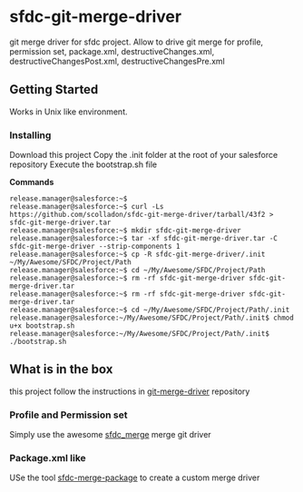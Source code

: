 # sfdc-git-merge-driver

git merge driver for sfdc project.
Allow to drive git merge for profile, permission set, package.xml, destructiveChanges.xml, destructiveChangesPost.xml, destructiveChangesPre.xml

## Getting Started

Works in Unix like environment.

### Installing
Download this project
Copy the .init folder at the root of your salesforce repository
Execute the bootstrap.sh file

**Commands**
```console
release.manager@salesforce:~$ 
release.manager@salesforce:~$ curl -Ls https://github.com/scolladon/sfdc-git-merge-driver/tarball/43f2 > sfdc-git-merge-driver.tar
release.manager@salesforce:~$ mkdir sfdc-git-merge-driver
release.manager@salesforce:~$ tar -xf sfdc-git-merge-driver.tar -C sfdc-git-merge-driver --strip-components 1
release.manager@salesforce:~$ cp -R sfdc-git-merge-driver/.init ~/My/Awesome/SFDC/Project/Path
release.manager@salesforce:~$ cd ~/My/Awesome/SFDC/Project/Path
release.manager@salesforce:~$ rm -rf sfdc-git-merge-driver sfdc-git-merge-driver.tar
release.manager@salesforce:~$ rm -rf sfdc-git-merge-driver sfdc-git-merge-driver.tar
release.manager@salesforce:~$ cd ~/My/Awesome/SFDC/Project/Path/.init
release.manager@salesforce:~/My/Awesome/SFDC/Project/Path/.init$ chmod u+x bootstrap.sh
release.manager@salesforce:~/My/Awesome/SFDC/Project/Path/.init$ ./bootstrap.sh
```

## What is in the box

this project follow the instructions in [git-merge-driver](https://github.com/Praqma/git-merge-driver) repository

### Profile and Permission set
Simply use the awesome [sfdc_merge](https://github.com/amguerrero/sfdc_merge) merge git driver

### Package.xml like
USe the tool [sfdc-merge-package](https://github.com/scolladon/sfdc-merge-package) to create a custom merge driver
